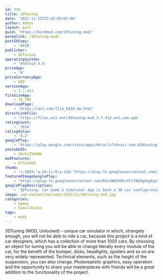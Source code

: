 ```yaml
---
id: 325
title: 3DTuning
date: '2022-11-23T23:45:05+07:00'
author: Admin
layout: post
guid: 'https://kindmod.com/3dtuning-mod/'
permalink: /3dtuning-mod/
postIDCopy:
    - '6418'
publisher:
    - 3DTuning
operatingSystem:
    - 'Android 4.4'
priceApp:
    - '0'
priceCurrencyApp:
    - USD
versionApp:
    - 3.7.412
fileSizeApp:
    - 78.7Mb
downloadPage:
    - 'https://an1.com/file_6418-dw.html'
directLinkFile:
    - 'https://files.an1.net/3dtuning-mod_3.7.412-an1.com.apk'
ratingCount:
    - '1634'
ratingValue:
    - '4.2'
googlePlay:
    - 'https://play.google.com/store/apps/details?id=air.com.A3dtuning.Tuning3D'
youtubeID:
    - sKvVcZVA4Ws
modFeatures:
    - Unlocked
thumb:
    - 's:3093:"a:24:{i:0;s:116:"https://play-lh.googleusercontent.com/2OmsQLTXQoTM-HleNCnnrOMN1WrkDGwiaKJgKruNYyJsYz8df69jDvKQ6YFvQQ6gT4Kq=w526-h296";i:1;s:114:"https://play-lh.googleusercontent.com/a_J3Gk6Cv_HJSvP06Gqkc7Ro7TNbga93qQ-_f8N8WS-2GO7CR9tltzisEsv9gX-8ow=w526-h296";i:2;s:116:"https://play-lh.googleusercontent.com/KKTMLrHBix6NWF5EgFTpv26ivYV42TOnVsMciSag94qFusygtHbPkqFTGmJbPiqcOLzu=w526-h296";i:3;s:115:"https://play-lh.googleusercontent.com/82OQ3ua6ggIN3OTvbI0MlL9mj0meIQ9qDjNJIR77guO97Cdvt4X-NIWHU_HrpVfhqoU=w526-h296";i:4;s:114:"https://play-lh.googleusercontent.com/JI5gUvKUSqDzTmWsN_7RjdtAIxIj7ypqXDxMQVIPLI6h0HqMlogD_dLgaQtspo1QGw=w526-h296";i:5;s:116:"https://play-lh.googleusercontent.com/gd8Dga_1PiuJBMkOOzl0rH6pelUSz0EQdwCaCVjlPJSG5xP6MohNrZkJlk9okQ2CMNVm=w526-h296";i:6;s:114:"https://play-lh.googleusercontent.com/sjWh1JjEcJtbQM-G7Ls7oP9AuxoJJXlTwqj1q-yJnA8xc7e6PcjvF2yOsXfG5I-cWw=w526-h296";i:7;s:115:"https://play-lh.googleusercontent.com/x3tAMwqVo8jNTgBntu9YYcl-FPTadKFCg9wWjX3Z0fpODOODvvDdlBZC1m4Z9vsIYsk=w526-h296";i:8;s:116:"https://play-lh.googleusercontent.com/UUTAT7pf4PbvPqF84LIUwpAdrI0sZuekYkyNXxnm8VqL8xb6O5REM7wH7_rG-in51O5O=w526-h296";i:9;s:116:"https://play-lh.googleusercontent.com/b0x88fsP1Jj_OyFFimeDwSYpgmAxIbPKJNO8edpXZuKymsC_v36qsl9sPg7gKCTzv0-P=w526-h296";i:10;s:115:"https://play-lh.googleusercontent.com/DHvpSy8B7II1ZSOw3C9Y7V841H6Nqdfe8Z28E7uO3GSeW3ANhHrm531C1bbESu7cmMo=w526-h296";i:11;s:114:"https://play-lh.googleusercontent.com/CIjcLcivhf6I8eoS8jxzqDiuKJpXOSSNw-qXjwNzfwyisIQ0obsBUTZ9xxw6lfK2cQ=w526-h296";i:12;s:116:"https://play-lh.googleusercontent.com/eyQKPvToVLM71V34F2wp6cVGK6heJjHzwRsjXDgNCkOgh9Yh0VNAswoe9RLNnFVzS9GW=w526-h296";i:13;s:114:"https://play-lh.googleusercontent.com/ppcutC8L6NcBJIZMFnnzVrrYgg3IPtK1_inCjPEy0l41VFKFv7vkhiQ6gTHXr_kq8A=w526-h296";i:14;s:115:"https://play-lh.googleusercontent.com/ju7f-22EvY6jAtuQG22uX0e3K-hY_LXZkte0JGADUK7FxRM6O-vNYeex-gnuFJPGlxU=w526-h296";i:15;s:114:"https://play-lh.googleusercontent.com/uZdQokDgxjVhsmd5D-BF9xJw59HqXs-lNjwZ5G-_WgPfeaPZVQCMUsM6HAz4kQFuYA=w526-h296";i:16;s:114:"https://play-lh.googleusercontent.com/sISIOsOyyM3zVxKvml-GiQ791HFIpmoe3HK-wxmWSYiJoeYgVrgpLU5J5YU2QG0Riw=w526-h296";i:17;s:116:"https://play-lh.googleusercontent.com/hSmUdRQfolArRcAPHbJ33U-ZmKe0jjstpgoMUUB9CGAvz_cV4ho0MZVNGMj1g4pUG5cD=w526-h296";i:18;s:114:"https://play-lh.googleusercontent.com/ezuMrs4LcqwgbTfvYDUON0yPtbYrN8LWBy_qNQwYs6bNnQHLS6X_3FlyU4banbkb_g=w526-h296";i:19;s:115:"https://play-lh.googleusercontent.com/d7yPDRsINe6wNunollruI4QvYqCbaoioYcaoPyoJ2cU6CcxE5vUGjm4NelttZfKk_k0=w526-h296";i:20;s:115:"https://play-lh.googleusercontent.com/VRzm02J6ssT7TnHUlhaRhxOORxzBAwqASrzE4xQXo9Qrnx0_dA3umbe9yfHfgcltj1o=w526-h296";i:21;s:116:"https://play-lh.googleusercontent.com/B3isHg1t5wBXgPRCqM9B4JJ4FLrsad6foArJwetD8oM-YtiP_DRzhu-HF6xSvHTZ8y1_=w526-h296";i:22;s:116:"https://play-lh.googleusercontent.com/wA8kcRykpXyg3QFymM1sXgCXydGiuC8QH3jSaHQrfKIXgus7I3k7Iz7Y-gapi-Mkx4f4=w526-h296";i:23;s:114:"https://play-lh.googleusercontent.com/6-gCmpWFwrZLzMrQMlBjNqKHjcC3DnAk1UMZc1vCznYc_hfJL2O4nwxSmKMBBzeqmA=w526-h296";}";'
featuredImageGooglePlay:
    - 'https://play-lh.googleusercontent.com/RdxIWQ3VEkcYF1TAQ3gOagKqzsjJt1hlIdgSAfh5SNOtTBFc0SBhhlmD-y5qjzGAWw'
googlePlayDescription:
    - '3DTuning: Car Game & Simulator App is both a 3D car configurator tool and a game at the same time. 3D tuning App gives you the possibility to customize hundreds of cars, trucks and bikes in unprecedented photorealistic quality and detail. With our huge range of car parts, customization features and design options, you will easily create THE build that perfectly fits your style.More than 1000 models popular among automotive fans in the US and around the world:- Truck configurator: almost all generations of legendary classic and modern US and Japanese trucks starting from 1950’s;'
image: /wp-content/uploads/2022/11/3dtuning-mod.jpg
categories:
    - Games
    - Simulations
tags:
    - mods
---
```


3DTuning (MOD, Unlocked) – unique car simulator in which, strangely enough, you will not be able to ride a car, because this project is a kind of car designers, which has a collection of more than 1000 cars. By choosing an object for tuning you will be able to change literally every module of the car, for the benefit of the bumper, disks, headlights, spoilers and so on are very widely represented. Technical elements, such as the height of the suspension, you can also change. Photorealistic graphics, easy operation and the opportunity to share your masterpieces with friends will be a great addition to the functionality of the project.